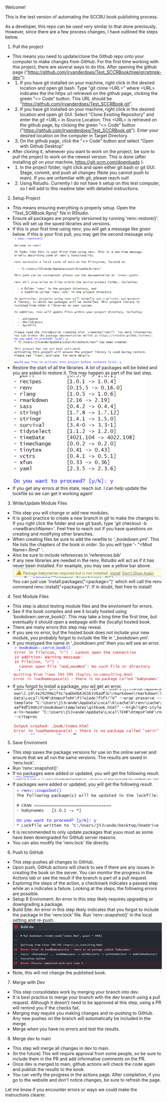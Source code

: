 Welcome! 

This is the test version of automating the SCCRU book publishing process.

As a developer, this repo can be used very similar to that done previously. However, since there are a few process changes, I have outlined the steps below.

1. Pull the project
- This means you need to update/clone the Github repo onto your computer to make changes from GitHub. 
For the first time working with this project, there are several ways to do this. After opening the github page ("https://github.com/jrvanderdoes/Test_SCCRBook/tree/grcetmpk-dev"): 
 - 1. If you have git installed on your machine, right click in the desired location and open git bash. Type "git clone \<URL\>" where \<URL\> indicates the the https url retrieved on the github page, clicking the green "\<\> Code" button. This URL should be "https://github.com/jrvanderdoes/Test_SCCRBook.git".
 - 2. If you have git installed on your machine, right click in the desired location and open git GUI. Select "Clone Existing Repository" and enter the git \<URL\> in Source Location. This \<URL\> is retrieved on the github page, by clicking the green "\<\> Code" button ("https://github.com/jrvanderdoes/Test_SCCRBook.git"). Enter your desired location on the computer in Target Directory.
 - 3. On the github page, click the "\<\> Code" button and select "Open with Github Desktop"
- After cloning it, whenever you want to work on the project, be sure to pull the project to work on the newest version. This is done (after installing git on your machine, https://git-scm.com/downloads ):
 - 1. In the project folder, right click and open either git bash or git GUI. Stage, commit, and push all changes (Note you cannot push to main). If you are unfamiliar with git, please reach out!
 - 2. Using Rstudio. Currently I do not have it setup on this test computer, so I will add to this readme later with detailed instructions.
2. Setup Project
- This means ensuring everything is properly setup. Open the "Test_SCRBook.Rproj" file in RStudio. 
- Ensure all packages are properly versioned by running 'renv::restore()'. This will set up the saved libraries and versions.
 - If this is your first time using renv, you will get a message like given below. If this is your first pull, you may get the second message only.
 ![renv startup info](./readme_files/renv_startup.PNG)
 - Restore the start of all the libraries. A lot of packages will be listed and you are asked to restore it. This may happen as part of the last step.
 ![renv restore info](./readme_files/renv_restore.PNG)
 - If you get any errors at this state, reach out. I can help update the lockfile so we can get it working again!
3. Write/Update Module Files
- This step you will change or add new modules. 
- It is good practice to create a new branch in git to make the changes to. If you right click the folder and use git bash, type 'git checkout -b \<newBranchName\>'. Feel free to reach out if you have questions on creating and modifying other branches.
- When creating files be sure to add the newfile to '_bookdown.yml'. This file lists the chapters of the book *in order*. So you will type '- "\<Mod Name\>.Rmd" '. 
- Also be sure to include references in 'references.bib'
- If any new libraries are needed in the renv, Rstudio will act as if it has never been installed. For example, you may see a yellow bar above.
 ![renv install package](./readme_files/renv_installPackage.PNG)
You can just use 'install.packages("\<package\>")' which will call the renv command renv::install("\<package\>")'. If in doubt, feel free to install!
4. Test Module Files
- This step is about testing module files and the enviroment for errors.
- See if the book compiles and see it locally hosted using 'bookdown::serve_book()'. This may take a long time the first time, but eventually it should open a webpage with the (locally) hosted book.
- There are many errors this step may reveal.
 - If you see no error, but the hosted book does not include your new module, you probably forgot to include the file in '_bookdown.yml'.
 - If you mistyped the name in '_bookdown.yml' then you will see an error.
 ![bookdown bad name](./readme_files/bookdown_badName.PNG)
 ![bookdown bad name](./readme_files/bookdown_badName1.PNG)
 - If you forgot to install a package, you wil get an error.
 ![bookdown no install](./readme_files/bookdown_noInstall.PNG)
5. Save Enviroment
- This step saves the package versions for use on the online server and ensure that we all run the same versions. The results are saved in 'renv.lock'.
- Run 'renv::snapshot()'.
 - If no packages were added or updated, you will get the following result.
 ![bookdown no install](./readme_files/renv_snapshotRemain.PNG)
 - If packages were added or updated, you will get the following result.
 ![bookdown no install](./readme_files/renv_snapshotNew.PNG)
- It is recommended to only update packages that yuou must as some have been downgraded for GitHub server reasons.
- You can also modify the 'renv.lock' file directly.
6. Push to GitHub
- This step pushes all changes to GitHub.
- Upon push, GitHub actions will check to see if there are any issues in creating the book on the server. You can monitor the progress in the Actions tab or see the result if the branch is part of a pull request.
- Exploring the steps of the action, a checkmark indicates a passed step while an x indicates a failure. Looking at the steps, the following errors are possible.
 - Setup R Enviroment: An error in this step likely requires upgrading or downgrading a package.
 - Build Site: An error in this step likely indicates that you forgot to include the package in the 'renv.lock' file. Run 'renv::snapshot()' in the local setting and re-push.
 ![actions build site error](./readme_files/actions_buildSiteError.PNG)
- Note, this will not change the published book.
7. Merge with Dev
- This step consolidates work by merging your branch into dev.
- It is best practice to merge your branch with the dev branch using a pull request. Although it doesn't need to be approved at this step, using a PR will remind you if the checks fail. 
- Merging may require you making changes and re-pushing to GitHub. Any new pushes on the branch will automatically be included in the merge.
- Merge when you have no errors and test the results.
8. Merge dev to main
- This step will merge all changes in dev to main.
- (In the future) This will require approval from some people, so be sure to include them in the PR and add informative comments on the PR.
- Once dev is merged to main, github actions will check the code again and publish the results to the book. 
- You can verify the progress in the actions page. After completion, if you go to the website and don't notice changes, be sure to refresh the page.

Let me know if you encounter errors or ways we could make the instructions clearer.